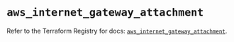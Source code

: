 # `aws_internet_gateway_attachment`

Refer to the Terraform Registry for docs: [`aws_internet_gateway_attachment`](https://registry.terraform.io/providers/hashicorp/aws/6.9.0/docs/resources/internet_gateway_attachment).
